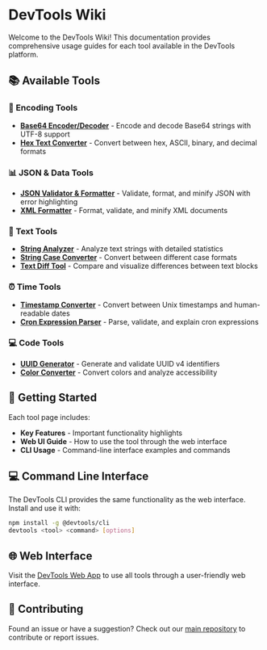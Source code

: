 # DevTools Wiki

Welcome to the DevTools Wiki! This documentation provides comprehensive usage guides for each tool available in the DevTools platform.

## 📚 Available Tools

### 🔐 Encoding Tools
- **[Base64 Encoder/Decoder](Base64-Encoder-Decoder.md)** - Encode and decode Base64 strings with UTF-8 support
- **[Hex Text Converter](Hex-Text-Converter.md)** - Convert between hex, ASCII, binary, and decimal formats

### 📊 JSON & Data Tools
- **[JSON Validator & Formatter](JSON-Validator-Formatter.md)** - Validate, format, and minify JSON with error highlighting
- **[XML Formatter](XML-Formatter.md)** - Format, validate, and minify XML documents

### 📝 Text Tools
- **[String Analyzer](String-Analyzer.md)** - Analyze text strings with detailed statistics
- **[String Case Converter](String-Case-Converter.md)** - Convert between different case formats
- **[Text Diff Tool](Text-Diff-Tool.md)** - Compare and visualize differences between text blocks

### ⏰ Time Tools
- **[Timestamp Converter](Timestamp-Converter.md)** - Convert between Unix timestamps and human-readable dates
- **[Cron Expression Parser](Cron-Expression-Parser.md)** - Parse, validate, and explain cron expressions

### 💻 Code Tools
- **[UUID Generator](UUID-Generator.md)** - Generate and validate UUID v4 identifiers
- **[Color Converter](Color-Converter.md)** - Convert colors and analyze accessibility

## 🚀 Getting Started

Each tool page includes:
- **Key Features** - Important functionality highlights
- **Web UI Guide** - How to use the tool through the web interface
- **CLI Usage** - Command-line interface examples and commands

## 💻 Command Line Interface

The DevTools CLI provides the same functionality as the web interface. Install and use it with:

```bash
npm install -g @devtools/cli
devtools <tool> <command> [options]
```

## 🌐 Web Interface

Visit the [DevTools Web App](https://tools.abhishekbansal.dev) to use all tools through a user-friendly web interface.

## 📖 Contributing

Found an issue or have a suggestion? Check out our [main repository](https://github.com/abhishekbansal/devtools) to contribute or report issues.
